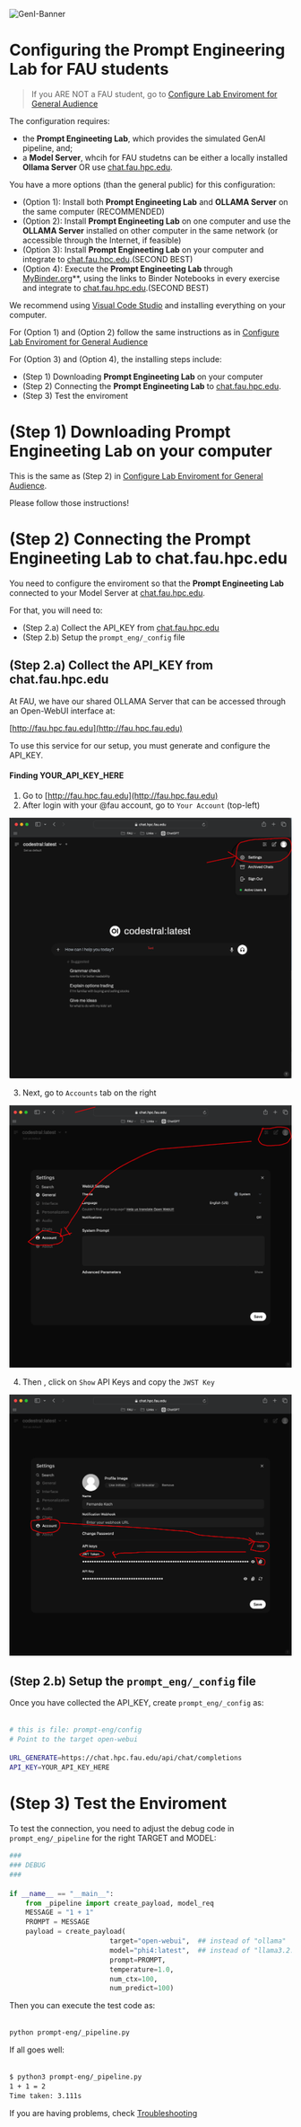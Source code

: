 ![GenI-Banner](https://github.com/genilab-fau/genial-fau.github.io/blob/8f1a2d3523f879e1082918c7bba19553cb6e7212/images/geni-lab-banner.png?raw=true)


# Configuring the Prompt Engineering Lab for FAU students

> If you ARE NOT a FAU student, go to 
> [Configure Lab Enviroment for General Audience](https://github.com/genilab-fau/prompt-eng/CONFIG.md)
> 


The configuration requires:
* the **Prompt Engineeting Lab**, which provides the simulated GenAI pipeline, and;
* a **Model Server**, whcih for FAU studetns can be either a locally installed **Ollama Server** OR use [chat.fau.hpc.edu](chat.fau.hpc.edu).

You have a more options (than the general public) for this configuration:

* (Option 1): Install both **Prompt Engineeting Lab** and **OLLAMA Server** on the same computer (RECOMMENDED)
* (Option 2): Install **Prompt Engineeting Lab** on one computer and use the **OLLAMA Server** installed on other computer in the same network (or accessible through the Internet, if feasible)
* (Option 3): Install **Prompt Engineeting Lab** on your computer and integrate to [chat.fau.hpc.edu](chat.fau.hpc.edu).(SECOND BEST)
* (Option 4): Execute the **Prompt Engineeting Lab** through [MyBinder.org](http://mybinder.org)**, using the links to Binder Notebooks in every exercise and integrate to [chat.fau.hpc.edu](chat.fau.hpc.edu).(SECOND BEST)

We recommend using [Visual Code Studio](https://code.visualstudio.com) and installing everything on your computer.

For (Option 1) and (Option 2) follow the same instructions as in [Configure Lab Enviroment for General Audience](https://github.com/genilab-fau/prompt-eng/CONFIG.md)



For (Option 3) and (Option 4), the installing steps include:
* (Step 1) Downloading **Prompt Engineeting Lab** on your computer
* (Step 2) Connecting the **Prompt Engineeting Lab** to [chat.fau.hpc.edu](chat.fau.hpc.edu).
* (Step 3) Test the enviroment



# (Step 1) Downloading **Prompt Engineeting Lab** on your computer

This is the same as (Step 2) in [Configure Lab Enviroment for General Audience](https://github.com/genilab-fau/prompt-eng/CONFIG.md).

Please follow those instructions!

# (Step 2) Connecting the **Prompt Engineeting Lab** to chat.fau.hpc.edu

You need to configure the enviroment so that the **Prompt Engineeting Lab** connected to your Model Server at [chat.fau.hpc.edu](chat.fau.hpc.edu).

For that, you will need to:
* (Step 2.a) Collect the API_KEY from [chat.fau.hpc.edu](chat.fau.hpc.edu)
* (Step 2.b) Setup the `prompt_eng/_config` file


## (Step 2.a) Collect the API_KEY from chat.fau.hpc.edu

At FAU, we have our shared OLLAMA Server that can be accessed through an Open-WebUI interface at:

[http://fau.hpc.fau.edu](http://fau.hpc.fau.edu)

To use this service for our setup, you must generate and configure the API_KEY.

#### Finding **YOUR_API_KEY_HERE** 

1. Go to [http://fau.hpc.fau.edu](http://fau.hpc.fau.edu)
2. After login with your @fau account, go to `Your Account` (top-left)

![Your Account](./images/chatfau-login.png)

3. Next, go to `Accounts` tab on the right

![Account Tab](./images/chatfau-account.png)

4. Then , click on `Show` API Keys and copy the `JWST Key` 

![API Key](./images/chatfau-key.png)



## (Step 2.b) Setup the `prompt_eng/_config` file


Once you have collected the API_KEY, create `prompt_eng/_config` as:

```bash

# this is file: prompt-eng/config
# Point to the target open-webui

URL_GENERATE=https://chat.hpc.fau.edu/api/chat/completions
API_KEY=YOUR_API_KEY_HERE

```

# (Step 3) Test the Enviroment


To test the connection, you need to adjust the debug code in `prompt_eng/_pipeline` for the right TARGET and MODEL:

```python
###
### DEBUG
###

if __name__ == "__main__":
    from _pipeline import create_payload, model_req
    MESSAGE = "1 + 1"
    PROMPT = MESSAGE 
    payload = create_payload(
                         target="open-webui",  ## instead of "ollama"   
                         model="phi4:latest",  ## instead of "llama3.2:latest", 
                         prompt=PROMPT, 
                         temperature=1.0, 
                         num_ctx=100, 
                         num_predict=100)


```

Then you can execute the test code as:

```bash

python prompt-eng/_pipeline.py

```


If all goes well:


```bash

$ python3 prompt-eng/_pipeline.py
1 + 1 = 2
Time taken: 3.111s

```

If you are having problems, check [Troubleshooting ](https://github.com/genilab-fau/prompt-eng/TROUBLESHOOTING.md)

